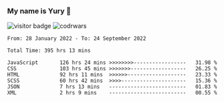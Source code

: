 ### My name is Yury 👋 
![visitor badge](https://visitor-badge.glitch.me/badge?page_id=litury.visitor-badge&left_text=My%20Page%20Visitors)  ![codrwars](https://www.codewars.com/users/litury/badges/micro) 


<!--START_SECTION:waka-->

```text
From: 28 January 2022 - To: 24 September 2022

Total Time: 395 hrs 13 mins

JavaScript       126 hrs 24 mins >>>>>>>>-----------------   31.98 %
CSS              103 hrs 45 mins >>>>>>>------------------   26.25 %
HTML             92 hrs 11 mins  >>>>>>-------------------   23.33 %
SCSS             60 hrs 42 mins  >>>>---------------------   15.36 %
JSON             7 hrs 13 mins   -------------------------   01.83 %
XML              2 hrs 9 mins    -------------------------   00.55 %
```

<!--END_SECTION:waka-->

